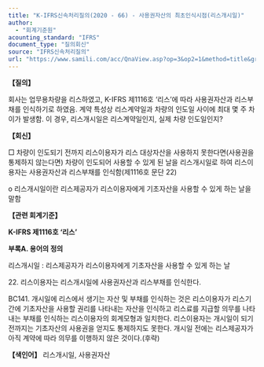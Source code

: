 ```yaml
---
title: "K-IFRS신속처리질의(2020 - 66) - 사용권자산의 최초인식시점(리스개시일)"
author:
  - "회계기준원"
acounting_standard: "IFRS"
document_type: "질의회신"
source: "IFRS신속처리질의"
url: "https://www.samili.com/acc/QnaView.asp?op=3&op2=1&method=title&group=2124-15;1&orgcode=3&searchword=&page=28&code=K%2DIFRS%EC%8B%A0%EC%86%8D%EC%B2%98%EB%A6%AC%EC%A7%88%EC%9D%98%2D66%3A202008"
---
```

**【질의】**

  

회사는 업무용차량을 리스하였고, K-IFRS 제1116호 ‘리스’에 따라 사용권자산과 리스부채를 인식하기로 하였음. 계약 특성상 리스계약일과 차량의 인도일 사이에 최대 몇 주 차이가 발생함. 이 경우, 리스개시일은 리스계약일인지, 실제 차량 인도일인지?

  
  

**【회신】**

  

□ 차량이 인도되기 전까지 리스이용자가 리스 대상자산을 사용하지 못한다면(사용권을 통제하지 않는다면) 차량이 인도되어 사용할 수 있게 된 날을 리스개시일로 하여 리스이용자는 사용권자산과 리스부채를 인식함(제1116호 문단 22)

  

o 리스개시일이란 리스제공자가 리스이용자에게 기초자산을 사용할 수 있게 하는 날을 말함

  
  

**【관련 회계기준】**

  

**K-IFRS 제1116호 ‘리스’**

  

**부록A. 용어의 정의**

  

리스개시일 : 리스제공자가 리스이용자에게 기초자산을 사용할 수 있게 하는 날

  

22\. 리스이용자는 리스개시일에 사용권자산과 리스부채를 인식한다.

  

BC141. 개시일에 리스에서 생기는 자산 및 부채를 인식하는 것은 리스이용자가 리스기간에 기초자산을 사용할 권리를 나타내는 자산을 인식하고 리스료를 지급할 의무를 나타내는 부채를 인식하는 리스이용자의 회계모형과 일치한다. 리스이용자는 개시일이 되기 전까지는 기초자산의 사용권을 얻지도 통제하지도 못한다. 개시일 전에는 리스제공자가 아직 계약에 따라 의무를 이행하지 않은 것이다.(후략)

  
  

**【색인어】** 리스개시일, 사용권자산

